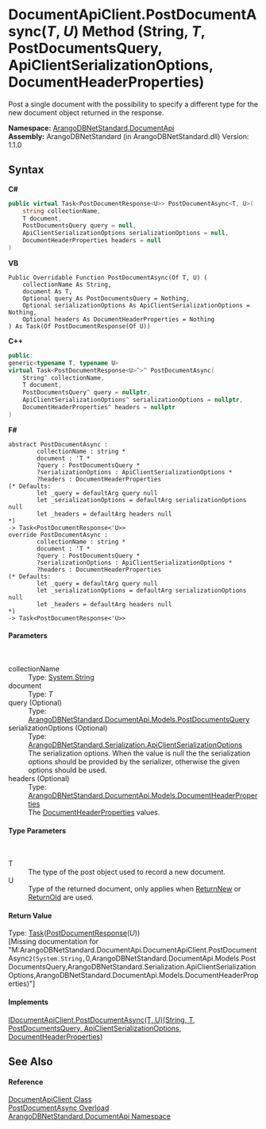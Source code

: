 # DocumentApiClient.PostDocumentAsync(*T*, *U*) Method (String, *T*, PostDocumentsQuery, ApiClientSerializationOptions, DocumentHeaderProperties)
 

Post a single document with the possibility to specify a different type for the new document object returned in the response.

**Namespace:**&nbsp;<a href="927cb31f-380a-2bf4-a1ca-09ab720e232b">ArangoDBNetStandard.DocumentApi</a><br />**Assembly:**&nbsp;ArangoDBNetStandard (in ArangoDBNetStandard.dll) Version: 1.1.0

## Syntax

**C#**<br />
``` C#
public virtual Task<PostDocumentResponse<U>> PostDocumentAsync<T, U>(
	string collectionName,
	T document,
	PostDocumentsQuery query = null,
	ApiClientSerializationOptions serializationOptions = null,
	DocumentHeaderProperties headers = null
)

```

**VB**<br />
``` VB
Public Overridable Function PostDocumentAsync(Of T, U) ( 
	collectionName As String,
	document As T,
	Optional query As PostDocumentsQuery = Nothing,
	Optional serializationOptions As ApiClientSerializationOptions = Nothing,
	Optional headers As DocumentHeaderProperties = Nothing
) As Task(Of PostDocumentResponse(Of U))
```

**C++**<br />
``` C++
public:
generic<typename T, typename U>
virtual Task<PostDocumentResponse<U>^>^ PostDocumentAsync(
	String^ collectionName, 
	T document, 
	PostDocumentsQuery^ query = nullptr, 
	ApiClientSerializationOptions^ serializationOptions = nullptr, 
	DocumentHeaderProperties^ headers = nullptr
)
```

**F#**<br />
``` F#
abstract PostDocumentAsync : 
        collectionName : string * 
        document : 'T * 
        ?query : PostDocumentsQuery * 
        ?serializationOptions : ApiClientSerializationOptions * 
        ?headers : DocumentHeaderProperties 
(* Defaults:
        let _query = defaultArg query null
        let _serializationOptions = defaultArg serializationOptions null
        let _headers = defaultArg headers null
*)
-> Task<PostDocumentResponse<'U>> 
override PostDocumentAsync : 
        collectionName : string * 
        document : 'T * 
        ?query : PostDocumentsQuery * 
        ?serializationOptions : ApiClientSerializationOptions * 
        ?headers : DocumentHeaderProperties 
(* Defaults:
        let _query = defaultArg query null
        let _serializationOptions = defaultArg serializationOptions null
        let _headers = defaultArg headers null
*)
-> Task<PostDocumentResponse<'U>> 
```


#### Parameters
&nbsp;<dl><dt>collectionName</dt><dd>Type: <a href="https://docs.microsoft.com/dotnet/api/system.string" target="_blank" rel="noopener noreferrer">System.String</a><br /></dd><dt>document</dt><dd>Type: *T*<br /></dd><dt>query (Optional)</dt><dd>Type: <a href="88665237-5f7b-22eb-07de-d6d70936ce1d">ArangoDBNetStandard.DocumentApi.Models.PostDocumentsQuery</a><br /></dd><dt>serializationOptions (Optional)</dt><dd>Type: <a href="4d2cfe44-8a3a-2efb-e814-c882bbee3e85">ArangoDBNetStandard.Serialization.ApiClientSerializationOptions</a><br />The serialization options. When the value is null the the serialization options should be provided by the serializer, otherwise the given options should be used.</dd><dt>headers (Optional)</dt><dd>Type: <a href="ec926014-3226-807e-03cf-3e590a993eb8">ArangoDBNetStandard.DocumentApi.Models.DocumentHeaderProperties</a><br />The <a href="ec926014-3226-807e-03cf-3e590a993eb8">DocumentHeaderProperties</a> values.</dd></dl>

#### Type Parameters
&nbsp;<dl><dt>T</dt><dd>The type of the post object used to record a new document.</dd><dt>U</dt><dd>Type of the returned document, only applies when <a href="b15da2b2-ae3c-0fe6-7e7b-f17d6c7080ae">ReturnNew</a> or <a href="0efbcbe9-dc3f-2426-d9ca-8702cdd504db">ReturnOld</a> are used.</dd></dl>

#### Return Value
Type: <a href="https://docs.microsoft.com/dotnet/api/system.threading.tasks.task-1" target="_blank" rel="noopener noreferrer">Task</a>(<a href="dc495571-5b0b-31ca-ccf9-e0c1d4addb80">PostDocumentResponse</a>(*U*))<br />\[Missing <returns> documentation for "M:ArangoDBNetStandard.DocumentApi.DocumentApiClient.PostDocumentAsync``2(System.String,``0,ArangoDBNetStandard.DocumentApi.Models.PostDocumentsQuery,ArangoDBNetStandard.Serialization.ApiClientSerializationOptions,ArangoDBNetStandard.DocumentApi.Models.DocumentHeaderProperties)"\]

#### Implements
<a href="6ed4ba5c-94b4-647e-be95-ec7df8c3f1a2">IDocumentApiClient.PostDocumentAsync(T, U)(String, T, PostDocumentsQuery, ApiClientSerializationOptions, DocumentHeaderProperties)</a><br />

## See Also


#### Reference
<a href="cd42246b-93a7-65bc-606d-b54b1f465670">DocumentApiClient Class</a><br /><a href="0e843833-33ad-d462-c2d2-a7dc7eb54adc">PostDocumentAsync Overload</a><br /><a href="927cb31f-380a-2bf4-a1ca-09ab720e232b">ArangoDBNetStandard.DocumentApi Namespace</a><br />